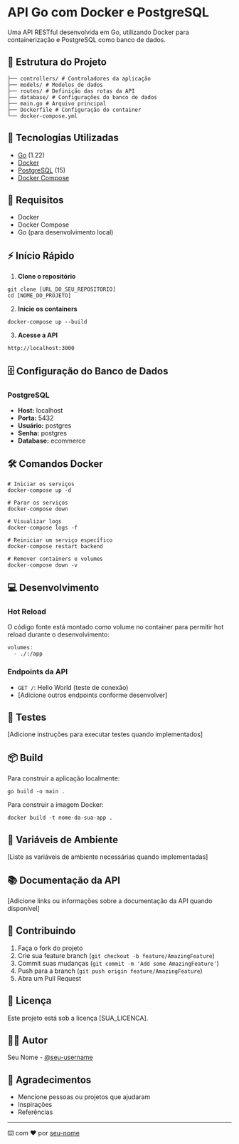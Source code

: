 # API Go com Docker e PostgreSQL

Uma API RESTful desenvolvida em Go, utilizando Docker para containerização e PostgreSQL como banco de dados.

## 📁 Estrutura do Projeto

```
├── controllers/ # Controladores da aplicação
├── models/ # Modelos de dados
├── routes/ # Definição das rotas da API
├── database/ # Configurações do banco de dados
├── main.go # Arquivo principal
├── Dockerfile # Configuração do container
└── docker-compose.yml
```

## 🚀 Tecnologias Utilizadas

- [Go](https://golang.org/) (1.22)
- [Docker](https://www.docker.com/)
- [PostgreSQL](https://www.postgresql.org/) (15)
- [Docker Compose](https://docs.docker.com/compose/)

## 🔧 Requisitos

- Docker
- Docker Compose
- Go (para desenvolvimento local)

## ⚡ Início Rápido

1. **Clone o repositório**
```
git clone [URL_DO_SEU_REPOSITORIO]
cd [NOME_DO_PROJETO]
```

2. **Inicie os containers**
```
docker-compose up --build
```

3. **Acesse a API**
```
http://localhost:3000
```

## 🗄️ Configuração do Banco de Dados

### PostgreSQL
- **Host:** localhost
- **Porta:** 5432
- **Usuário:** postgres
- **Senha:** postgres
- **Database:** ecommerce

## 🛠️ Comandos Docker

```
# Iniciar os serviços
docker-compose up -d

# Parar os serviços
docker-compose down

# Visualizar logs
docker-compose logs -f

# Reiniciar um serviço específico
docker-compose restart backend

# Remover containers e volumes
docker-compose down -v
```

## 💻 Desenvolvimento

### Hot Reload
O código fonte está montado como volume no container para permitir hot reload durante o desenvolvimento:
```
volumes:
  - ./:/app
```

### Endpoints da API
- `GET /`: Hello World (teste de conexão)
- [Adicione outros endpoints conforme desenvolver]

## 🧪 Testes

[Adicione instruções para executar testes quando implementados]

## 📦 Build

Para construir a aplicação localmente:
```
go build -o main .
```

Para construir a imagem Docker:
```
docker build -t nome-da-sua-app .
```

## 🔐 Variáveis de Ambiente

[Liste as variáveis de ambiente necessárias quando implementadas]

## 📚 Documentação da API

[Adicione links ou informações sobre a documentação da API quando disponível]

## 🤝 Contribuindo

1. Faça o fork do projeto
2. Crie sua feature branch (`git checkout -b feature/AmazingFeature`)
3. Commit suas mudanças (`git commit -m 'Add some AmazingFeature'`)
4. Push para a branch (`git push origin feature/AmazingFeature`)
5. Abra um Pull Request

## 📝 Licença

Este projeto está sob a licença [SUA_LICENCA].

## 👨‍💻 Autor

Seu Nome - [@seu-username](https://github.com/seu-username)

## 🙏 Agradecimentos

- Mencione pessoas ou projetos que ajudaram
- Inspirações
- Referências

---
⌨️ com ❤️ por [seu-nome](https://github.com/seu-username)
